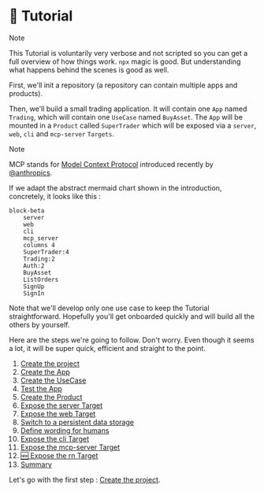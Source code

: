 # 🚀 Tutorial

> [!NOTE]
> This Tutorial is voluntarily very verbose and not scripted so you can get a full overview of how things work. `npx` magic is good. But understanding what happens behind the scenes is good as well.

First, we'll init a repository (a repository can contain multiple apps and products).

Then, we'll build a small trading application. It will contain one `App` named `Trading`, which will contain one `UseCase` named `BuyAsset`. The `App` will be mounted in a `Product` called `SuperTrader` which will be exposed via a `server`, `web`, `cli` and `mcp-server` `Targets`.

> [!NOTE]
> MCP stands for [Model Context Protocol](https://modelcontextprotocol.io) introduced recently by [@anthropics](https://github.com/anthropics).

If we adapt the abstract mermaid chart shown in the introduction, concretely, it looks like this :

```mermaid
block-beta
    server
    web
    cli
    mcp_server
    columns 4
    SuperTrader:4
    Trading:2
    Auth:2
    BuyAsset
    ListOrders
    SignUp
    SignIn
```

Note that we'll develop only one use case to keep the Tutorial straightforward. Hopefully you'll get onboarded quickly and will build all the others by yourself.

Here are the steps we're going to follow. Don't worry. Even though it seems a lot, it will be super quick, efficient and straight to the point.

1. [Create the project](./tutorial/001_Create_the_project.md)
1. [Create the App](./tutorial/002_Create_the_App.md)
1. [Create the UseCase](./tutorial/003_Create_the_UseCase.md)
1. [Test the App](./tutorial/004_Test_the_App.md)
1. [Create the Product](./tutorial/005_Create_the_Product.md)
1. [Expose the server Target](./tutorial/006_Expose_the_server_Target.md)
1. [Expose the web Target](./tutorial/007_Expose_the_web_Target.md)
1. [Switch to a persistent data storage](./tutorial/008_Switch_to_a_persistent_data_storage.md)
1. [Define wording for humans](./tutorial/009_Define_wording_for_humans.md)
1. [Expose the cli Target](./tutorial/010_Expose_the_cli_Target.md)
1. [Expose the mcp-server Target](./tutorial/011_Expose_the_mcp_server_Target.md)
1. [🆕 Expose the rn Target](./tutorial/012_Expose_the_rn_Target.md)
1. [Summary](./tutorial/030_Summary.md)

Let's go with the first step : [Create the project](./tutorial/001_Create_the_project.md).
